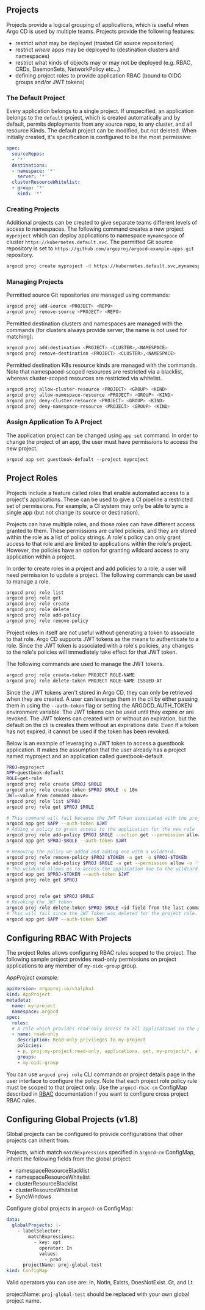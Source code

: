 ## Projects

Projects provide a logical grouping of applications, which is useful when Argo CD is used by multiple
teams. Projects provide the following features:

* restrict *what* may be deployed (trusted Git source repositories)
* restrict *where* apps may be deployed to (destination clusters and namespaces)
* restrict what kinds of objects may or may not be deployed (e.g. RBAC, CRDs, DaemonSets, NetworkPolicy etc...)
* defining project roles to provide application RBAC (bound to OIDC groups and/or JWT tokens)

### The Default Project

Every application belongs to a single project. If unspecified, an application belongs to the
`default` project, which is created automatically and by default, permits deployments from any
source repo, to any cluster, and all resource Kinds. The default project can be modified, but not
deleted. When initially created, it's specification is configured to be the most permissive:

```yaml
spec:
  sourceRepos:
  - '*'
  destinations:
  - namespace: '*'
    server: '*'
  clusterResourceWhitelist:
  - group: '*'
    kind: '*'
```

### Creating Projects

Additional projects can be created to give separate teams different levels of access to namespaces.
The following command creates a new project `myproject` which can deploy applications to namespace
`mynamespace` of cluster `https://kubernetes.default.svc`. The permitted Git source repository is
set to `https://github.com/argoproj/argocd-example-apps.git` repository.

```bash
argocd proj create myproject -d https://kubernetes.default.svc,mynamespace -s https://github.com/argoproj/argocd-example-apps.git
```

### Managing Projects

Permitted source Git repositories are managed using commands:

```bash
argocd proj add-source <PROJECT> <REPO>
argocd proj remove-source <PROJECT> <REPO>
```

Permitted destination clusters and namespaces are managed with the commands (for clusters always provide server, the name is not used for matching):

```bash
argocd proj add-destination <PROJECT> <CLUSTER>,<NAMESPACE>
argocd proj remove-destination <PROJECT> <CLUSTER>,<NAMESPACE>
```

Permitted destination K8s resource kinds are managed with the commands. Note that namespaced-scoped
resources are restricted via a blacklist, whereas cluster-scoped resources are restricted via
whitelist.

```bash
argocd proj allow-cluster-resource <PROJECT> <GROUP> <KIND>
argocd proj allow-namespace-resource <PROJECT> <GROUP> <KIND>
argocd proj deny-cluster-resource <PROJECT> <GROUP> <KIND>
argocd proj deny-namespace-resource <PROJECT> <GROUP> <KIND>
```

### Assign Application To A Project

The application project can be changed using `app set` command. In order to change the project of
an app, the user must have permissions to access the new project.

```
argocd app set guestbook-default --project myproject
```

## Project Roles

Projects include a feature called roles that enable automated access to a project's applications.
These can be used to give a CI pipeline a restricted set of permissions. For example, a CI system
may only be able to sync a single app (but not change its source or destination).

Projects can have multiple roles, and those roles can have different access granted to them. These
permissions are called policies, and they are stored within the role as a list of policy strings.
A role's policy can only grant access to that role and are limited to applications within the role's
project.  However, the policies have an option for granting wildcard access to any application
within a project.

In order to create roles in a project and add policies to a role, a user will need permission to
update a project.  The following commands can be used to manage a role.

```bash
argocd proj role list
argocd proj role get
argocd proj role create
argocd proj role delete
argocd proj role add-policy
argocd proj role remove-policy
```

Project roles in itself are not useful without generating a token to associate to that role. Argo CD
supports JWT tokens as the means to authenticate to a role. Since the JWT token is
associated with a role's policies, any changes to the role's policies will immediately take effect
for that JWT token.

The following commands are used to manage the JWT tokens.

```bash
argocd proj role create-token PROJECT ROLE-NAME
argocd proj role delete-token PROJECT ROLE-NAME ISSUED-AT
```

Since the JWT tokens aren't stored in Argo CD, they can only be retrieved when they are created. A
user can leverage them in the cli by either passing them in using the `--auth-token` flag or setting
the ARGOCD_AUTH_TOKEN environment variable. The JWT tokens can be used until they expire or are
revoked.  The JWT tokens can created with or without an expiration, but the default on the cli is
creates them without an expirations date.  Even if a token has not expired, it cannot be used if
the token has been revoked.

Below is an example of leveraging a JWT token to access a guestbook application.  It makes the
assumption that the user already has a project named myproject and an application called
guestbook-default.

```bash
PROJ=myproject
APP=guestbook-default
ROLE=get-role
argocd proj role create $PROJ $ROLE
argocd proj role create-token $PROJ $ROLE -e 10m
JWT=<value from command above>
argocd proj role list $PROJ
argocd proj role get $PROJ $ROLE

# This command will fail because the JWT Token associated with the project role does not have a policy to allow access to the application
argocd app get $APP --auth-token $JWT
# Adding a policy to grant access to the application for the new role
argocd proj role add-policy $PROJ $ROLE --action get --permission allow --object $APP
argocd app get $PROJ-$ROLE --auth-token $JWT

# Removing the policy we added and adding one with a wildcard.
argocd proj role remove-policy $PROJ $TOKEN -a get -o $PROJ-$TOKEN
argocd proj role add-policy $PROJ $ROLE -a get --permission allow -o '*'
# The wildcard allows us to access the application due to the wildcard.
argocd app get $PROJ-$TOKEN --auth-token $JWT
argocd proj role get $PROJ


argocd proj role get $PROJ $ROLE
# Revoking the JWT token
argocd proj role delete-token $PROJ $ROLE <id field from the last command>
# This will fail since the JWT Token was deleted for the project role.
argocd app get $APP --auth-token $JWT
```

## Configuring RBAC With Projects

The project Roles allows configuring RBAC rules scoped to the project. The following sample
project provides read-only permissions on project applications to any member of `my-oidc-group` group.

*AppProject example:*

```yaml
apiVersion: argoproj.io/v1alpha1
kind: AppProject
metadata:
  name: my-project
  namespace: argocd
spec:
  roles:
  # A role which provides read-only access to all applications in the project
  - name: read-only
    description: Read-only privileges to my-project
    policies:
    - p, proj:my-project:read-only, applications, get, my-project/*, allow
    groups:
    - my-oidc-group
```

You can use `argocd proj role` CLI commands or project details page in the user interface to configure the policy.
Note that each project role policy rule must be scoped to that project only. Use the `argocd-rbac-cm` ConfigMap described in
[RBAC](../operator-manual/rbac.md) documentation if you want to configure cross project RBAC rules.

## Configuring Global Projects (v1.8)

Global projects can be configured to provide configurations that other projects can inherit from. 

Projects, which match `matchExpressions` specified in `argocd-cm` ConfigMap, inherit the following fields from the global project:
* namespaceResourceBlacklist
* namespaceResourceWhitelist
* clusterResourceBlacklist
* clusterResourceWhitelist
* SyncWindows

Configure global projects in `argocd-cm` ConfigMap:
```yaml
data:
  globalProjects: |-
    - labelSelector:
        matchExpressions:
          - key: opt
            operator: In
            values:
              - prod
      projectName: proj-global-test
kind: ConfigMap
``` 

Valid operators you can use are: In, NotIn, Exists, DoesNotExist. Gt, and Lt.

projectName: `proj-global-test` should be replaced with your own global project name.
